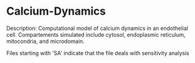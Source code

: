 # Calcium-Dynamics

Description: Computational model of calcium dynamics in an endothelial cell. 
Compartements simulated include cytosol, endoplasmic reticulum, 
mitocondria, and microdomain.

Files starting with 'SA' indicate that the file deals with 
sensitivity analysis
